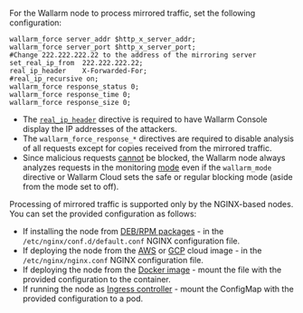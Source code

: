 For the Wallarm node to process mirrored traffic, set the following configuration:

```
wallarm_force server_addr $http_x_server_addr;
wallarm_force server_port $http_x_server_port;
#Change 222.222.222.22 to the address of the mirroring server
set_real_ip_from  222.222.222.22;
real_ip_header    X-Forwarded-For;
#real_ip_recursive on;
wallarm_force response_status 0;
wallarm_force response_time 0;
wallarm_force response_size 0;
```

* The [`real_ip_header`](../../using-proxy-or-balancer-en.md) directive is required to have Wallarm Console display the IP addresses of the attackers.
* The `wallarm_force_response_*` directives are required to disable analysis of all requests except for copies received from the mirrored traffic.
* Since malicious requests [cannot](overview.md#limitations-of-mirrored-traffic-filtration) be blocked, the Wallarm node always analyzes requests in the monitoring [mode](../../configure-wallarm-mode.md) even if the `wallarm_mode` directive or Wallarm Cloud sets the safe or regular blocking mode (aside from the mode set to off).

Processing of mirrored traffic is supported only by the NGINX-based nodes. You can set the provided configuration as follows:

* If installing the node from [DEB/RPM packages](../../installation-nginx-overview.md) - in the `/etc/nginx/conf.d/default.conf` NGINX configuration file.
* If deploying the node from the [AWS](../../installation-ami-en.md) or [GCP](../../installation-gcp-en.md) cloud image - in the `/etc/nginx/nginx.conf` NGINX configuration file.
* If deploying the node from the [Docker image](../../installation-docker-en.md) - mount the file with the provided configuration to the container.
* If running the node as [Ingress controller](../../installation-kubernetes-en.md) - mount the ConfigMap with the provided configuration to a pod.
